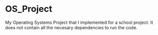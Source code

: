 # OS_Project


My Operating Systems Project that I implemented for a school project. It does not contain all the necesary dependencies to run the code.
